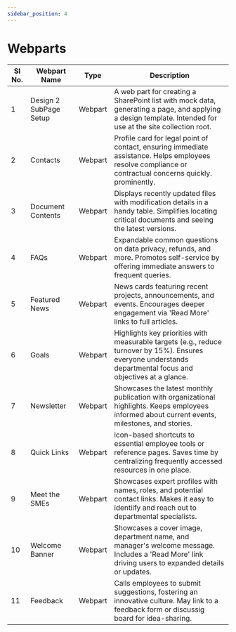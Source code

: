 ```yaml
---
sidebar_position: 4
---
```


# Webparts

| Sl No. | Webpart Name           | Type    | Description                                                                                                                                                   |
| ------ | ---------------------- | ------- | ------------------------------------------------------------------------------------------------------------------------------------------------------------- |
| 1      | Design 2 SubPage Setup | Webpart | A web part for creating a SharePoint list with mock data, generating a page, and applying a design template. Intended for use at the site collection root.    |
| 2      | Contacts               | Webpart | Profile card for legal point of contact, ensuring immediate assistance. Helps employees resolve compliance or contractual concerns quickly. prominently.      |
| 3      | Document Contents      | Webpart | Displays recently updated files with modification details in a handy table. Simplifies locating critical documents and seeing the latest versions.            |
| 4      | FAQs                   | Webpart | Expandable common questions on data privacy, refunds, and more. Promotes self-service by offering immediate answers to frequent queries.                      |
| 5      | Featured News          | Webpart | News cards featuring recent projects, announcements, and events. Encourages deeper engagement via 'Read More' links to full articles.                         |
| 6      | Goals                  | Webpart | Highlights key priorities with measurable targets (e.g., reduce turnover by 15%). Ensures everyone understands departmental focus and objectives at a glance. |
| 7      | Newsletter             | Webpart | Showcases the latest monthly publication with organizational highlights. Keeps employees informed about current events, milestones, and stories.              |
| 8      | Quick Links            | Webpart | icon-based shortcuts to essential employee tools or reference pages. Saves time by centralizing frequently accessed resources in one place.                   |
| 9      | Meet the SMEs          | Webpart | Showcases expert profiles with names, roles, and potential contact links. Makes it easy to identiify and reach out to departmental specialists.               |
| 10     | Welcome Banner         | Webpart | Showcases a cover image, department name, and manager's welcome message. Includes a 'Read More' link driving users to expanded details or updates.            |
| 11     | Feedback               | Webpart | Calls employees to submit suggestions, fostering an innovative culture. May link to a feedback form or discussig board for idea-sharing.                      |
